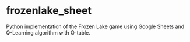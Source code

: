 # frozenlake_sheet
Python implementation of the Frozen Lake game using Google Sheets and Q-Learning algorithm with Q-table.
